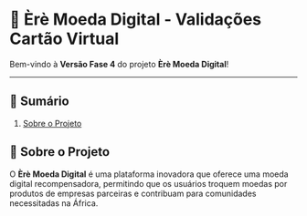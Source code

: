 # 🚀 **Èrè Moeda Digital - Validações Cartão Virtual**

Bem-vindo à **Versão Fase 4** do projeto **Èrè Moeda Digital**!

---

## 📌 **Sumário**

1. [Sobre o Projeto](#-sobre-o-projeto)

## 🌟 **Sobre o Projeto**

O **Èrè Moeda Digital** é uma plataforma inovadora que oferece uma moeda digital recompensadora, permitindo que os usuários troquem moedas por produtos de empresas parceiras e contribuam para comunidades necessitadas na África.
